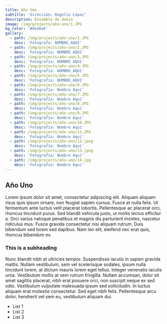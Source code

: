 ```yaml
---
title: Año Uno
subtitle: 'Dirección: Rogelio López'
description: Ensamble de danza
image: /img/projects/año-uno/1.JPG
bg_color: '#dea6a6'
gallery:
  - path: /img/projects/año-uno/1.JPG
    desc: 'Fotografo: NOMBRE_AQUI'
  - path: /img/projects/año-uno/2.JPG
    desc: 'Fotografía: NOMBRE_AQUI'
  - path: /img/projects/año-uno/3.JPG
    desc: 'Fotografía: NOMBRE_AQUI'
  - path: /img/projects/año-uno/4.JPG
    desc: 'Fotografía: NOMBRE_AQUI'
  - path: /img/projects/año-uno/5.JPG
    desc: 'Fotografía: NOMBRE_AQUI'
  - path: /img/projects/año-uno/6.JPG
    desc: 'Fotografía: Nombre Aquí'
  - path: /img/projects/año-uno/7.JPG
    desc: 'Fotografía: Nombre Aquí'
  - path: /img/projects/año-uno/8.JPG
    desc: 'Fotografía: Nombre Aquí'
  - path: /img/projects/año-uno/9.JPG
    desc: 'Fotografía: Nombre Aquí'
  - path: /img/projects/año-uno/10.JPG
    desc: 'Fotografía: Nombre Aquí'
  - path: /img/projects/año-uno/11.JPG
    desc: 'Fotografía: Nombre Aquí'
  - path: /img/projects/año-uno/12.jpeg
    desc: 'Fotografía: Nombre Aquí'
  - path: /img/projects/año-uno/13.jpeg
    desc: 'Fotografía: Nombre Aquí'
  - path: /img/projects/año-uno/14.jpg
    desc: 'Fotografía: Nombre Aquí'
---
```


## A&ntilde;o Uno

Lorem ipsum dolor sit amet, consectetur adipiscing elit. Aliquam aliquam risus quis ipsum ornare, non feugiat sapien cursus. Fusce at nulla felis. Ut fermentum ante luctus velit placerat lobortis. Pellentesque ac placerat orci, rhoncus tincidunt purus. Sed blandit vehicula justo, ut mollis lectus efficitur a. Orci varius natoque penatibus et magnis dis parturient montes, nascetur ridiculus mus. Fusce gravida consectetur nisi aliquam rutrum. Duis bibendum sed lorem sed dapibus. Nam leo elit, eleifend nec erat quis, rhoncus bibendum ex.

### This is a subheading

Nunc blandit nibh at ultricies tempor. Suspendisse iaculis in sapien gravida mattis. Nullam vestibulum, sem vel scelerisque sodales, ipsum nulla tincidunt lorem, at dictum mauris lorem eget tellus. Integer venenatis iaculis urna. Vestibulum mollis at sem rutrum fringilla. Nullam accumsan, dolor sit amet sagittis placerat, nibh erat posuere orci, non suscipit neque ex sed odio. Vestibulum vulputate malesuada ipsum sed sollicitudin. In luctus aliquam erat molestie consectetur. Sed eget nibh felis. Pellentesque arcu dolor, hendrerit vel sem eu, vestibulum aliquam dui.

* List 1
* List 2
* List 3